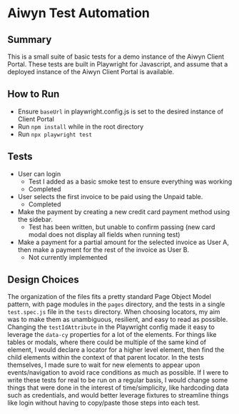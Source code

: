# Aiwyn Test Automation

## Summary

This is a small suite of basic tests for a demo instance of the Aiwyn Client Portal. These tests are built in Playwright for Javascript, and assume that a deployed instance of the Aiwyn Client Portal is available.

## How to Run

- Ensure ```baseUrl``` in playwright.config.js is set to the desired instance of Client Portal
- Run ```npm install``` while in the root directory
- Run ```npx playwright test```

## Tests

- User can login
  - Test I added as a basic smoke test to ensure everything was working
  - Completed
- User selects the first invoice to be paid using the Unpaid table.
  - Completed
- Make the payment by creating a new credit card payment method using the sidebar.
  - Test has been written, but unable to confirm passing (new card modal does not display all fields when running test)
- Make a payment for a partial amount for the selected invoice as User A, then make a payment for the rest of the invoice as User B.
  - Not currently implemented

## Design Choices

The organization of the files fits a pretty standard Page Object Model pattern, with page modules in the ```pages``` directory, and the tests in a single ```test.spec.js``` file in the ```tests``` directory. When choosing locators, my aim was to make them as unambiguous, resilient, and easy to read as possible. Changing the ```testIdAttribute``` in the Playwright config made it easy to leverage the ```data-cy``` properties for a lot of the elements. For things like tables or modals, where there could be multiple of the same kind of element, I would declare a locator for a higher level element, then find the child elements within the context of that parent locator. In the tests themselves, I made sure to wait for new elements to appear upon events/navigation to avoid race conditions as much as possible. If I were to write these tests for real to be run on a regular basis, I would change some things that were done in the interest of time/simplicity, like hardcoding data such as credentials, and would better leverage fixtures to streamline things like login without having to copy/paste those steps into each test. 
